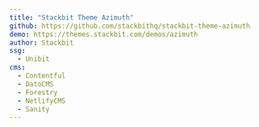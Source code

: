 ```yaml
---
title: "Stackbit Theme Azimuth"
github: https://github.com/stackbithq/stackbit-theme-azimuth
demo: https://themes.stackbit.com/demos/azimuth
author: Stackbit
ssg:
  - Unibit
cms:
  - Contentful
  - DatoCMS
  - Forestry
  - NetlifyCMS
  - Sanity
---
```

